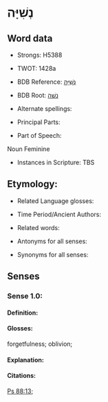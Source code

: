 # נְשִׁיָּה

<!-- Status: S2="NeedsEdits" -->
<!-- Lexica used for edits:   -->

## Word data

* Strongs: H5388

* TWOT: 1428a

* BDB Reference: [נְשִׁיָּה](rc://en/bdb/dict/n.fu.ab)

* BDB Root: [נשׁה](rc://en/bdb/dict/n.fu.aa)

* Alternate spellings:

* Principal Parts:

* Part of Speech:

Noun Feminine

* Instances in Scripture: TBS

## Etymology:

* Related Language glosses:

* Time Period/Ancient Authors:

* Related words:

* Antonyms for all senses:

* Synonyms for all senses:

## Senses

### Sense 1.0:

#### Definition:

#### Glosses:

forgetfulness; oblivion; 

#### Explanation:

#### Citations:

[Ps 88:13](rc://he/uhb/book/psa/88/13); 

